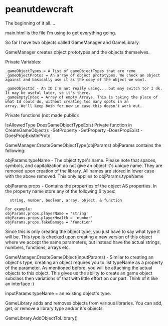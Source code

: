 # peanutdewcraft
The beginning of it all....


main.html is the file I'm using to get everything going.

So far I have two objects called GameManager and GameLibrary.

GameManager creates object prototypes and the objects themselves.

Private Variables:

	_gameObjectTypes = A list of gameObjectTypes that are remo
	_gameObjectProtos = An array of object prototypes. We check an object against and basically use it as the copy of the object we want.
	
	_gameObjectId - An ID I'm not really using... but may switch to? I dk. It may be useful later, so it's there.
	_gameEmptyIndex = Array of empty Arrays. This is taking the place of what Id could do, without creating too many spots in an
	array. We'll keep both for now in case this doesn't work out.
	
	
Private functions (not made public):

IsAllowedType
DoesGameObjectTypeExist
Private function in CreateGameObject():
-SetProperty
-GetProperty
-DoesPropExist
-DoesPropExistInProto

GameManager.CreateGameObjectType(objParams)
  objParams contains the following:
  
  objParams.typeName - The object type's name. Please note that spaces, symbols, and capitalization do not give an object
  it's unique name. They are removed upon creation of the library. All names are stored in lower case with the above removed.
  This only applies to objParams.typeName
  
  objParams.props - Contains the properties of the object AS properties. In the property name store any of the following 6 types:
    
      string, number, boolean, array, object, & function
    
    For example:
    objParams.props.playerName = 'string'
    objParams.props.playerHealth = 'number'
    objParams.props.TakeDamage = 'function'
    
  
  Since this is only creating the object type, you just have to say what type it will be. This type is checked upon creating
  a new version of this object where we accept the same parameters, but instead have the actual strings, numbers, functions,
  arrays etc.
  
  GameManager.CreateGameObject(inputParams) - Similar to creating an object's type, creating an object requires you to list
  typeName as a property of the parameter. As mentioned before, you will be attaching the actual objects to this object. This
  gives us the ability to create an game object subclass then variations of that with little effort on our part. Think of it
  like an interface :)
  
  inputParams.typeName = an existing object's type.

GameLibrary adds and removes objects from various libraries. You can add, get, or remove a library type and/or it's objects.

  GameLibrary.AddObjectToLibrary()
